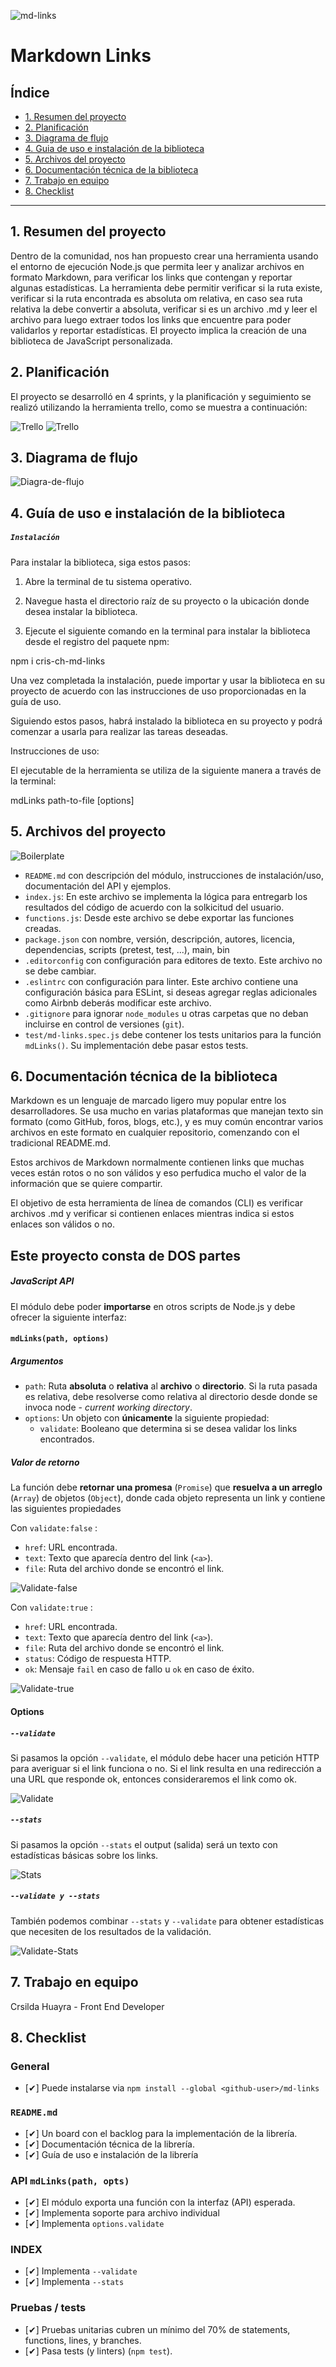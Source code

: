 ![md-links](https://github.com/Cris-hr/DEV007-md-links/blob/main/imgReadme/md-imag.png)

# Markdown Links

## Índice

- [1. Resumen del proyecto](#1-resumen-del-proyecto)
- [2. Planificación](#2-planificación)
- [3. Diagrama de flujo](#3-diagrama-de-flujo)
- [4. Guia de uso e instalación de la biblioteca](#4-guia-de-uso-e-instalación-de-la-biblioteca)
- [5. Archivos del proyecto](#5-archivos-del-proyecto)
- [6. Documentación técnica de la biblioteca](#6-documentación-técnica-de-la-biblioteca)
- [7. Trabajo en equipo](#7-trabajo-en-equipo)
- [8. Checklist](#8-checklist)

---

## 1. Resumen del proyecto

Dentro de la comunidad, nos han propuesto crear una herramienta usando el entorno
de ejecución Node.js que permita leer y analizar archivos
en formato Markdown, para verificar los links que contengan y reportar
algunas estadísticas.
La herramienta debe permitir verificar si la ruta existe, verificar si la ruta encontrada
es absoluta om relativa, en caso sea ruta relativa la debe convertir a absoluta, verificar
si es un archivo .md y leer el archivo para luego extraer todos los links que encuentre
para poder validarlos y reportar estadísticas.
El proyecto implica la creación de una biblioteca de JavaScript personalizada.

## 2. Planificación

El proyecto se desarrolló en 4 sprints, y la planificación y seguimiento se realizó utilizando la
herramienta trello, como se muestra a continuación:

![Trello](https://github.com/Cris-hr/DEV007-md-links/blob/main/imgReadme/trello1.jpeg)
![Trello](https://github.com/Cris-hr/DEV007-md-links/blob/main/imgReadme/trello2.jpeg)

## 3. Diagrama de flujo

![Diagra-de-flujo](https://github.com/Cris-hr/DEV007-md-links/blob/main/imgReadme/diagramaDeFlujo.png)

## 4. Guía de uso e instalación de la biblioteca

##### `Instalación`

Para instalar la biblioteca, siga estos pasos:

1. Abre la terminal de tu sistema operativo.

2. Navegue hasta el directorio raíz de su proyecto o la ubicación donde desea instalar la biblioteca.

3. Ejecute el siguiente comando en la terminal para instalar la biblioteca desde el registro del paquete npm:

npm i cris-ch-md-links

Una vez completada la instalación, puede importar y usar la biblioteca en su proyecto de acuerdo con las instrucciones de uso proporcionadas en la guía de uso.

Siguiendo estos pasos, habrá instalado la biblioteca en su proyecto y podrá comenzar a usarla para realizar las tareas deseadas.

Instrucciones de uso:

El ejecutable de la herramienta se utiliza de la siguiente manera a través de la terminal:

mdLinks path-to-file [options]

## 5. Archivos del proyecto

![Boilerplate](https://github.com/Cris-hr/DEV007-md-links/blob/main/imgReadme/boilerplate.jpeg)

- `README.md` con descripción del módulo, instrucciones de instalación/uso,
  documentación del API y ejemplos.
- `index.js`: En este archivo se implementa la lógica para entregarb los resultados
  del código de acuerdo con la solkicitud del usuario.
- `functions.js`: Desde este archivo se debe exportar las funciones creadas.
- `package.json` con nombre, versión, descripción, autores, licencia,
  dependencias, scripts (pretest, test, ...), main, bin
- `.editorconfig` con configuración para editores de texto. Este archivo no se
  debe cambiar.
- `.eslintrc` con configuración para linter. Este archivo contiene una
  configuración básica para ESLint, si deseas agregar reglas adicionales
  como Airbnb deberás modificar este archivo.
- `.gitignore` para ignorar `node_modules` u otras carpetas que no deban
  incluirse en control de versiones (`git`).
- `test/md-links.spec.js` debe contener los tests unitarios para la función
  `mdLinks()`. Su implementación debe pasar estos tests.

## 6. Documentación técnica de la biblioteca

Markdown es un lenguaje de marcado ligero muy popular entre los desarrolladores.
Se usa mucho en varias plataformas que manejan texto sin formato (como GitHub, foros,
blogs, etc.), y es muy común encontrar varios archivos en este formato en cualquier
repositorio, comenzando con el tradicional README.md.

Estos archivos de Markdown normalmente contienen links que muchas veces están rotos
o no son válidos y eso perfudica mucho el valor de la información que se quiere compartir.

El objetivo de esta herramienta de línea de comandos (CLI) es verificar archivos .md y verificar si contienen enlaces mientras indica si estos enlaces son válidos o no.

## Este proyecto consta de DOS partes

##### JavaScript API

El módulo debe poder **importarse** en otros scripts de Node.js y debe ofrecer la
siguiente interfaz:

#### `mdLinks(path, options)`

##### Argumentos

- `path`: Ruta **absoluta** o **relativa** al **archivo** o **directorio**.
  Si la ruta pasada es relativa, debe resolverse como relativa al directorio
  desde donde se invoca node - _current working directory_.
- `options`: Un objeto con **únicamente** la siguiente propiedad:
  - `validate`: Booleano que determina si se desea validar los links
    encontrados.

##### Valor de retorno

La función debe **retornar una promesa** (`Promise`) que **resuelva a un arreglo**
(`Array`) de objetos (`Object`), donde cada objeto representa un link y contiene
las siguientes propiedades

Con `validate:false` :

- `href`: URL encontrada.
- `text`: Texto que aparecía dentro del link (`<a>`).
- `file`: Ruta del archivo donde se encontró el link.

![Validate-false](https://github.com/Cris-hr/DEV007-md-links/blob/main/imgReadme/sin-options.jpeg)

Con `validate:true` :

- `href`: URL encontrada.
- `text`: Texto que aparecía dentro del link (`<a>`).
- `file`: Ruta del archivo donde se encontró el link.
- `status`: Código de respuesta HTTP.
- `ok`: Mensaje `fail` en caso de fallo u `ok` en caso de éxito.

![Validate-true](https://github.com/Cris-hr/DEV007-md-links/blob/main/imgReadme/con-validate.jpeg)

#### Options

##### `--validate`

Si pasamos la opción `--validate`, el módulo debe hacer una petición HTTP para
averiguar si el link funciona o no. Si el link resulta en una redirección a una
URL que responde ok, entonces consideraremos el link como ok.

![Validate](https://github.com/Cris-hr/DEV007-md-links/blob/main/imgReadme/con-validate.jpeg)

##### `--stats`

Si pasamos la opción `--stats` el output (salida) será un texto con estadísticas
básicas sobre los links.

![Stats](https://github.com/Cris-hr/DEV007-md-links/blob/main/imgReadme/con-stats.jpeg)

##### `--validate y --stats`

También podemos combinar `--stats` y `--validate` para obtener estadísticas que
necesiten de los resultados de la validación.

![Validate-Stats](https://github.com/Cris-hr/DEV007-md-links/blob/main/imgReadme/con-validate-stats.jpeg)

## 7. Trabajo en equipo

Crsilda Huayra - Front End Developer

## 8. Checklist

### General

- [✔] Puede instalarse via `npm install --global <github-user>/md-links`

### `README.md`

- [✔] Un board con el backlog para la implementación de la librería.
- [✔] Documentación técnica de la librería.
- [✔] Guía de uso e instalación de la librería

### API `mdLinks(path, opts)`

- [✔] El módulo exporta una función con la interfaz (API) esperada.
- [✔] Implementa soporte para archivo individual
- [✔] Implementa `options.validate`

### INDEX

- [✔] Implementa `--validate`
- [✔] Implementa `--stats`

### Pruebas / tests

- [✔] Pruebas unitarias cubren un mínimo del 70% de statements, functions,
  lines, y branches.
- [✔] Pasa tests (y linters) (`npm test`).
